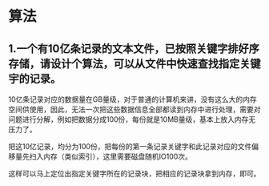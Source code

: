 # 算法

## 1.一个有10亿条记录的文本文件，已按照关键字排好序存储，请设计个算法，可以从文件中快速查找指定关键宇的记录。

10亿条记录对应的数据量在GB量级，对于普通的计算机来讲，没有这么大的内存空间供使用，因此，无法一次把这些数据信息全部都读到内存中进行处理，需要对问题进行分解，例如把数据分成100份，每份就是10MB量级，基本上放入内存无压力了。

把这10亿记录，均分为100份，把每份的第一条记录关键字和此记录对应的文件偏移量先扫入内存（类似索引），这里需要磁盘随机IO100次。

这样可以马上定位出指定关键字所在的记录块，把相应的记录块拿到内存，即可。